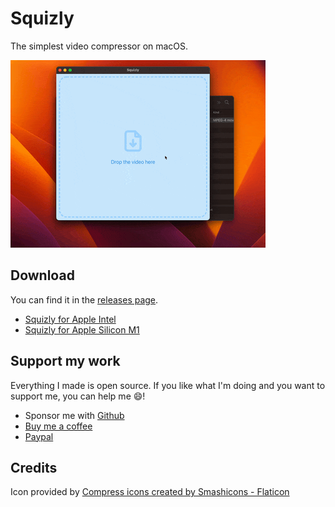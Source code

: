 # Squizly

The simplest video compressor on macOS.

![Squizly in action](resources/preview.gif)

## Download

You can find it in the [releases page](https://github.com/matitalatina/squizly/releases).

- [Squizly for Apple Intel](https://github.com/matitalatina/squizly/releases/download/v1.0.0/Squizly-darwin-x64-1.0.0.zip)
- [Squizly for Apple Silicon M1](https://github.com/matitalatina/squizly/releases/download/v1.0.0/Squizly-darwin-arm64-1.0.0.zip)

## Support my work

Everything I made is open source.
If you like what I'm doing and you want to support me, you can help me 😄!

- Sponsor me with [Github](https://github.com/sponsors/matitalatina)
- [Buy me a coffee](https://www.buymeacoffee.com/mattianatali)
- [Paypal](https://paypal.me/mattianatali)

## Credits

Icon provided by <a href="https://www.flaticon.com/free-icons/compress" title="compress icons">Compress icons created by Smashicons - Flaticon</a>